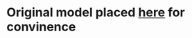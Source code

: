 # Original model placed [here](https://github.com/koktszfung/BandStructureToSpaceGroup) for convinence
